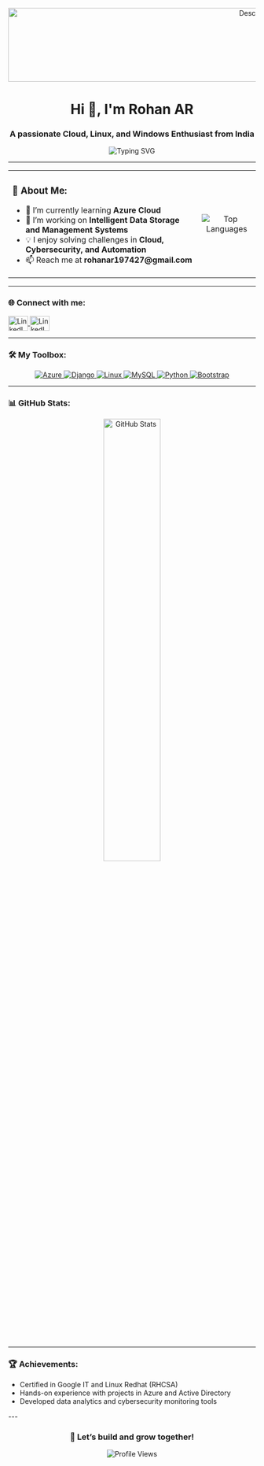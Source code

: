 <p align="center">
  <img src="https://media.giphy.com/media/ZVik7pBtu9dNS/giphy.gif" alt="Description" width="1000px" height="150px" />
</p>
  
<h1 align="center">Hi 👋, I'm Rohan AR</h1>
<h3 align="center">A passionate Cloud, Linux, and Windows Enthusiast from India</h3>

<p align="center">
  <img src="https://readme-typing-svg.demolab.com?font=Fira+Code&weight=500&size=24&pause=1000&color=F75C7E&center=true&vCenter=true&width=435&lines=Python+Developer;Cloud+Computing+Enthusiast;Linux+%26+Windows+Administrator;Always+Learning+%26+Growing" alt="Typing SVG">
</p>

---

<table>
  <tr>
    <td>
      <h3>🌟 About Me:</h3>
      <ul>
        <li>🌱 I’m currently learning <strong>Azure Cloud</strong></li>
        <li>🔭 I’m working on <strong>Intelligent Data Storage and Management Systems</strong></li>
        <li>💡 I enjoy solving challenges in <strong>Cloud, Cybersecurity, and Automation</strong></li>
        <li>📫 Reach me at <strong>rohanar197427@gmail.com</strong></li>
      </ul>
    </td>
    <td>
      <p align="center">
        <img src="https://github-readme-stats.vercel.app/api/top-langs/?username=Rohan-A-R&layout=compact&theme=radical" alt="Top Languages" />
      </p>
    </td>
  </tr>
</table>

---

<h3 align="left">🌐 Connect with me:</h3>
<p align="left">
  <a href="https://www.linkedin.com/in/rohanar27/" target="_blank">
    <img align="center" src="https://raw.githubusercontent.com/rahuldkjain/github-profile-readme-generator/master/src/images/icons/Social/linked-in-alt.svg" alt="LinkedIn" height="30" width="40" />
  </a>
    <a href="https://www.geeksforgeeks.org/user/ohr/" target="_blank">
    <img align="center" src="https://github.com/user-attachments/assets/c4d36f61-6b65-4b00-b46c-96add3137a09" alt="LinkedIn" height="30" width="40" />
  </a>
</p>


---

### 🛠️ My Toolbox:
<p align="center">
  <a href="https://azure.microsoft.com/en-in/" target="_blank" rel="noreferrer">
    <img src="https://img.shields.io/badge/Azure-0078D4?style=for-the-badge&logo=microsoftazure&logoColor=white" alt="Azure" />
  </a>
  <a href="https://www.djangoproject.com/" target="_blank" rel="noreferrer">
    <img src="https://img.shields.io/badge/Django-092E20?style=for-the-badge&logo=django&logoColor=white" alt="Django" />
  </a>
  <a href="https://www.linux.org/" target="_blank" rel="noreferrer">
    <img src="https://img.shields.io/badge/Linux-FCC624?style=for-the-badge&logo=linux&logoColor=black" alt="Linux" />
  </a>
  <a href="https://www.mysql.com/" target="_blank" rel="noreferrer">
    <img src="https://img.shields.io/badge/MySQL-4479A1?style=for-the-badge&logo=mysql&logoColor=white" alt="MySQL" />
  </a>
  <a href="https://www.python.org" target="_blank" rel="noreferrer">
    <img src="https://img.shields.io/badge/Python-3776AB?style=for-the-badge&logo=python&logoColor=white" alt="Python" />
  </a>
  <a href="https://getbootstrap.com/" target="_blank" rel="noreferrer">
    <img src="https://img.shields.io/badge/Bootstrap-7952B3?style=for-the-badge&logo=bootstrap&logoColor=white" alt="Bootstrap" />
  </a>
</p>

---

<h3 align="left">📊 GitHub Stats:</h3>
<p align="center">
  <img width="48%" src="https://github-readme-stats.vercel.app/api?username=Rohan-A-R&show_icons=true&theme=radical" alt="GitHub Stats" />
</p>

---

<h3 align="left">🏆 Achievements:</h3>
<ul>
  <li>Certified in Google IT and Linux Redhat (RHCSA)</li>
  <li>Hands-on experience with projects in Azure and Active Directory</li>
  <li>Developed data analytics and cybersecurity monitoring tools</li>
</ul>
---

<h3 align="center">🚀 Let’s build and grow together!</h3>

<p align="center">
  <img src="https://komarev.com/ghpvc/?username=Rohan-A-R&label=Profile%20Views&color=brightgreen&style=flat" alt="Profile Views" />
</p>

